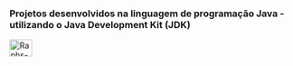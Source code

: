 
### Projetos desenvolvidos na linguagem de programação Java - utilizando o Java Development Kit (JDK)
<img align="center" alt="Raphs-Java" height="30" width="40" src="https://cdn.jsdelivr.net/gh/devicons/devicon/icons/java/java-original.svg">
